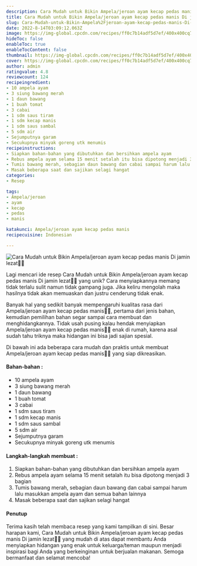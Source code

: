 ```yaml
---
description: Cara Mudah untuk Bikin Ampela/jeroan ayam kecap pedas manis Di jamin lezat"
title: Cara Mudah untuk Bikin Ampela/jeroan ayam kecap pedas manis Di jamin lezat
slug: Cara-Mudah-untuk-Bikin-Ampela%2Fjeroan-ayam-kecap-pedas-manis-Di-jamin-lezat
date: 2022-8-14T03:09:12.063Z
image: https://img-global.cpcdn.com/recipes/ff0c7b14adf5d7ef/400x400cq70/photo.jpg
hideToc: false
enableToc: true
enableTocContent: false
thumbnail: https://img-global.cpcdn.com/recipes/ff0c7b14adf5d7ef/400x400cq70/photo.jpg
cover: https://img-global.cpcdn.com/recipes/ff0c7b14adf5d7ef/400x400cq70/photo.jpg
author: admin
ratingvalue: 4.8
reviewcount: 124
recipeingredient:
- 10 ampela ayam
- 3 siung bawang merah
- 1 daun bawang
- 1 buah tomat
- 3 cabai
- 1 sdm saus tiram
- 1 sdm kecap manis
- 1 sdm saus sambal
- 5 sdm air
- Sejumputnya garam
- Secukupnya minyak goreng utk menumis
recipeinstructions:
- Siapkan bahan-bahan yang dibutuhkan dan bersihkan ampela ayam
- Rebus ampela ayam selama 15 menit setalah itu bisa dipotong menjadi 3 bagian
- Tumis bawang merah, sebagian daun bawang dan cabai sampai harum lalu masukkan ampela ayam dan semua bahan lainnya
- Masak beberapa saat dan sajikan selagi hangat
categories:
- Resep

tags:
- Ampela/jeroan
- ayam
- kecap
- pedas
- manis

katakunci: Ampela/jeroan ayam kecap pedas manis
recipecuisine: Indonesian

---
```


![Cara Mudah untuk Bikin Ampela/jeroan ayam kecap pedas manis Di jamin lezat👩‍🍳](https://img-global.cpcdn.com/recipes/ff0c7b14adf5d7ef/400x400cq70/photo.jpg)

Lagi mencari ide resep Cara Mudah untuk Bikin Ampela/jeroan ayam kecap pedas manis Di jamin lezat👩‍🍳 yang unik? Cara menyiapkannya memang tidak terlalu sulit namun tidak gampang juga. Jika keliru mengolah maka hasilnya tidak akan memuaskan dan justru cenderung tidak enak.

Banyak hal yang sedikit banyak mempengaruhi kualitas rasa dari Ampela/jeroan ayam kecap pedas manis👩‍🍳, pertama dari jenis bahan, kemudian pemilihan bahan segar sampai cara membuat dan menghidangkannya. Tidak usah pusing kalau hendak menyiapkan Ampela/jeroan ayam kecap pedas manis👩‍🍳 enak di rumah, karena asal sudah tahu triknya maka hidangan ini bisa jadi sajian spesial.

Di bawah ini ada beberapa cara mudah dan praktis untuk membuat Ampela/jeroan ayam kecap pedas manis👩‍🍳 yang siap dikreasikan.

<!--inarticleads1-->

#### Bahan-bahan :

- 10 ampela ayam
- 3 siung bawang merah
- 1 daun bawang
- 1 buah tomat
- 3 cabai
- 1 sdm saus tiram
- 1 sdm kecap manis
- 1 sdm saus sambal
- 5 sdm air
- Sejumputnya garam
- Secukupnya minyak goreng utk menumis

<!--inarticleads2-->

#### Langkah-langkah membuat :

1. Siapkan bahan-bahan yang dibutuhkan dan bersihkan ampela ayam
1. Rebus ampela ayam selama 15 menit setalah itu bisa dipotong menjadi 3 bagian
1. Tumis bawang merah, sebagian daun bawang dan cabai sampai harum lalu masukkan ampela ayam dan semua bahan lainnya
1. Masak beberapa saat dan sajikan selagi hangat

#### Penutup

Terima kasih telah membaca resep yang kami tampilkan di sini. Besar harapan kami, Cara Mudah untuk Bikin Ampela/jeroan ayam kecap pedas manis Di jamin lezat👩‍🍳 yang mudah di atas dapat membantu Anda menyiapkan hidangan yang enak untuk keluarga/teman maupun menjadi inspirasi bagi Anda yang berkeinginan untuk berjualan makanan. Semoga bermanfaat dan selamat mencoba!